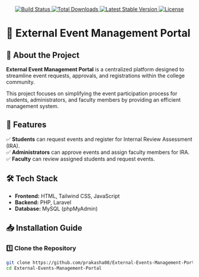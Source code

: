 

<p align="center">
    <a href="https://github.com/laravel/framework/actions">
        <img src="https://github.com/laravel/framework/workflows/tests/badge.svg" alt="Build Status">
    </a>
    <a href="https://packagist.org/packages/laravel/framework">
        <img src="https://img.shields.io/packagist/dt/laravel/framework" alt="Total Downloads">
    </a>
    <a href="https://packagist.org/packages/laravel/framework">
        <img src="https://img.shields.io/packagist/v/laravel/framework" alt="Latest Stable Version">
    </a>
    <a href="https://packagist.org/packages/laravel/framework">
        <img src="https://img.shields.io/packagist/l/laravel/framework" alt="License">
    </a>
</p>

# 🎉 External Event Management Portal

## 📌 About the Project

**External Event Management Portal** is a centralized platform designed to streamline event requests, approvals, and registrations within the college community.  

This project focuses on simplifying the event participation process for students, administrators, and faculty members by providing an efficient management system.

## 🚀 Features  
✅ **Students** can request events and register for Internal Review Assessment (IRA).  
✅ **Administrators** can approve events and assign faculty members for IRA.  
✅ **Faculty** can review assigned students and request events.  

## 🛠️ Tech Stack  
- **Frontend:** HTML, Tailwind CSS, JavaScript  
- **Backend:** PHP, Laravel  
- **Database:** MySQL (phpMyAdmin)  

## 📥 Installation Guide  

### 1️⃣ Clone the Repository  
```sh
git clone https://github.com/prakasha08/External-Events-Management-Portal.git
cd External-Events-Management-Portal

